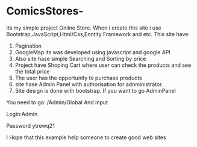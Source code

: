 # ComicsStores-
Its my simple project Online Store. When i create this site i use Bootstrap,JavaScript,Html/Css,Enntity Framework and etc.
This site have:
1) Pagination
2) GoogleMap its was developed using javascript and google API
3) Also site hase simple Searching and Sorting by price
5) Project have Shoping Cart where user can check the products and see the total price
4) The user has the opportunity to purchase products
5) site hase Admin Panel with authorisation for adnministrator.
6) Site design is done with bootstrap.
If you want to go AdminPanel

You need to go:
/Admin/Global
And input

Login:Admin

Password ytrewq21

I Hope that this example help someone to create good web sites
